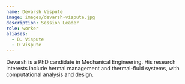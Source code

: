 ```yaml
---
name: Devarsh Vispute
image: images/devarsh-vispute.jpg
description: Session Leader
role: worker
aliases:
  - D. Vispute
  - D Vispute
---
```


Devarsh is a PhD candidate in Mechanical Engineering. His research interests include hermal management and thermal-fluid systems, with computational analysis and design.
